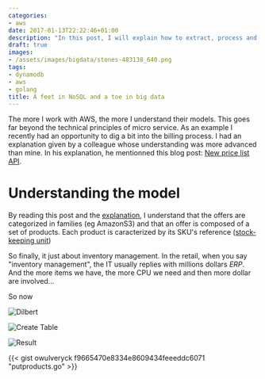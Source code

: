 ```yaml
---
categories:
- aws
date: 2017-01-13T22:22:46+01:00
description: "In this post, I will explain how to extract, process and store informations from a webservice to a NoSQL database (DynamoDB)"
draft: true
images:
- /assets/images/bigdata/stones-483138_640.png
tags:
- dynamodb
- aws
- golang
title: A feet in NoSQL and a toe in big data
---
```


The more I work with AWS, the more I understand their models. This goes far beyond the technical principles of micro service.
As an example I recently had an opportunity to dig a bit into the billing process.
I had an explanation given by a colleague whose understanding was more advanced than mine.
In his explanation, he mentionned this blog post: [New price list API](https://aws.amazon.com/blogs/aws/new-aws-price-list-api/).

# Understanding the model
By reading this post and the [explanation](http://docs.aws.amazon.com/awsaccountbilling/latest/aboutv2/price-changes.html), I understand that the offers are categorized in families (eg AmazonS3) and that an offer is composed of a set of products.
Each product is caracterized by its SKU's reference ([stock-keeping unit](https://en.wikipedia.org/wiki/Stock_keeping_unit))

So finally, it just about inventory management. In the retail, when you say "inventory management", the IT usually replies with millions dollars _ERP_.
And the more items we have, the more CPU we need and then more dollar are involved...







So now 

![Dilbert](/assets/images/bigdata/dilbert.png)

![Create Table](/assets/images/bigdata/blog-dynamo-create-table.png)

![Result](/assets/images/bigdata/blog-dynamo-result.png)

{{< gist owulveryck f9665470e8334e8609434feeeddc6071 "putproducts.go" >}}


